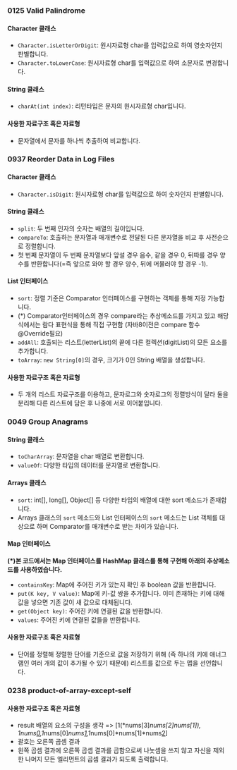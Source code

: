 ### 0125 Valid Palindrome

#### Character 클래스
- `Character.isLetterOrDigit`: 원시자료형 char를 입력값으로 하여 영숫자인지 판별합니다.
- `Character.toLowerCase`: 원시자료형 char를 입력값으로 하여 소문자로 변경합니다.

#### String 클래스
- `charAt(int index)`: 리턴타입은 문자의 원시자료형 char입니다.

#### 사용한 자료구조 혹은 자료형
- 문자열에서 문자를 하나씩 추출하여 비교합니다.

### 0937 Reorder Data in Log Files

#### Character 클래스
- `Character.isDigit`: 원시자료형 char를 입력값으로 하여 숫자인지 판별합니다.

#### String 클래스
- `split`: 두 번째 인자의 숫자는 배열의 길이입니다.
- `compareTo`: 호출하는 문자열과 매개변수로 전달된 다른 문자열을 비교 후 사전순으로 정렬합니다.
- 첫 번째 문자열이 두 번째 문자열보다 앞설 경우 음수, 같을 경우 0, 뒤따를 경우 양수를 반환합니다(=즉 앞으로 와야 할 경우 양수, 뒤에 머물러야 할 경우 -1).

#### List 인터페이스
- `sort`: 정렬 기준은 Comparator 인터페이스를 구현하는 객체를 통해 지정 가능합니다.
-  (*) Comparator인터페이스의 경우 compare라는 추상메소드를 가지고 있고 해당 식에서는 람다 표현식을 통해 직접 구현함 (자바8이전은 compare 함수 @Override필요)
- `addAll`: 호출되는 리스트(letterList)의 끝에 다른 컬렉션(digitList)의 모든 요소를 추가합니다.
- `toArray`: `new String[0]`의 경우, 크기가 0인 String 배열을 생성합니다.

#### 사용한 자료구조 혹은 자료형
- 두 개의 리스트 자료구조를 이용하고, 문자로그와 숫자로그의 정렬방식이 달라 둘을 분리해 다른 리스트에 담은 후 나중에 서로 이어붙입니다.

### 0049 Group Anagrams

#### String 클래스
- `toCharArray`: 문자열을 char 배열로 변환합니다.
- `valueOf`: 다양한 타입의 데이터를 문자열로 변환합니다.

#### Arrays 클래스
- `sort`: int[], long[], Object[] 등 다양한 타입의 배열에 대한 sort 메소드가 존재합니다.
- Arrays 클래스의 `sort` 메소드와 List 인터페이스의 `sort` 메소드는 List 객체를 대상으로 하며 Comparator를 매개변수로 받는 차이가 있습니다.

#### Map 인터페이스
**(*)본 코드에서는 Map 인터페이스를 HashMap 클래스를 통해 구현해 아래의 추상메소드를 사용하였습니다.**
- `containsKey`: Map에 주어진 키가 있는지 확인 후 boolean 값을 반환합니다.
- `put(K key, V value)`: Map에 키-값 쌍을 추가합니다. 이미 존재하는 키에 대해 값을 넣으면 기존 값이 새 값으로 대체됩니다.
- `get(Object key)`: 주어진 키에 연결된 값을 반환합니다.
- `values`: 주어진 키에 연결된 값들을 반환합니다.

#### 사용한 자료구조 혹은 자료형
- 단어를 정렬해 정렬한 단어를 기준으로 값을 저장하기 위해 (즉 하나의 키에 애너그램인 여러 개의 값이 추가될 수 있기 때문에) 리스트를 값으로 두는 맵을 선언합니다.

### 0238 product-of-array-except-self

#### 사용한 자료구조 혹은 자료형
- result 배열의 요소의 구성을 생각 => [1(*nums[3]*nums[2]*nums[1]), 1*nums[0](*nums[3]*nums[2]),1*nums[0]*nums[1](*nums[3]),1*nums[0]*nums[1]*nums[2](*1)]
- 괄호는 오른쪽 곱셈 결과
- 왼쪽 곱셈 결과에 오른쪽 곱셉 결과를 곱함으로써 나눗셈을 쓰지 않고 자신을 제외한 나머지 모든 엘리먼트의 곱셈 결과가 되도록 출력합니다.


